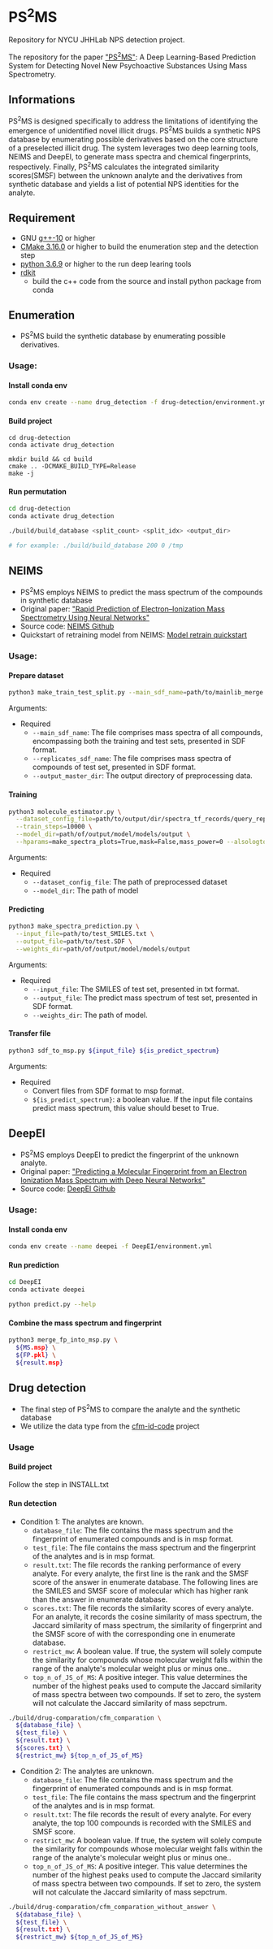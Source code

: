 # PS<sup>2</sup>MS

Repository for NYCU JHHLab NPS detection project. 

The repository for the paper ["PS<sup>2</sup>MS"](): A Deep Learning-Based Prediction System for Detecting Novel New Psychoactive Substances Using Mass Spectrometry.

## Informations

PS<sup>2</sup>MS is designed specifically to address the limitations of identifying the emergence of unidentified novel illicit drugs. 
PS<sup>2</sup>MS builds a synthetic NPS database by enumerating possible derivatives based on the core structure of a preselected illicit drug.
The system leverages two deep learning tools, NEIMS and DeepEI, to generate mass spectra and chemical fingerprints, respectively.
Finally, PS<sup>2</sup>MS calculates the integrated similarity scores(SMSF) between the unknown analyte and the derivatives from synthetic database and yields a list of potential NPS identities for the analyte.


## Requirement

- GNU [g++-10](https://gcc.gnu.org/gcc-10/) or higher
- [CMake 3.16.0](https://cmake.org/download/) or higher to build the enumeration step and the detection step
- [python 3.6.9](https://www.python.org/downloads/) or higher to the run deep learing tools
- [rdkit](https://www.rdkit.org/docs/Install.html)
  - build the c++ code from the source and install python package from conda


## Enumeration
- PS<sup>2</sup>MS build the synthetic database by enumerating possible derivatives.

### Usage:

#### Install conda env 
```bash
conda env create --name drug_detection -f drug-detection/environment.yml
```

#### Build project
```
cd drug-detection
conda activate drug_detection

mkdir build && cd build
cmake .. -DCMAKE_BUILD_TYPE=Release
make -j
```

#### Run permutation
```bash
cd drug-detection
conda activate drug_detection

./build/build_database <split_count> <split_idx> <output_dir>

# for example: ./build/build_database 200 0 /tmp
```


## NEIMS
- PS<sup>2</sup>MS employs NEIMS to predict the mass spectrum of the compounds in synthetic database
- Original paper: ["Rapid Prediction of Electron–Ionization Mass Spectrometry Using Neural Networks"](https://pubs.acs.org/doi/10.1021/acscentsci.9b00085)
- Source code: [NEIMS Github](https://github.com/brain-research/deep-molecular-massspec/issues)
- Quickstart of retraining model from NEIMS: [Model retrain quickstart](https://github.com/brain-research/deep-molecular-massspec/blob/main/Model_Retrain_Quickstart.md)

### Usage:

#### Prepare dataset
```bash
python3 make_train_test_split.py --main_sdf_name=path/to/mainlib_merge.SDF --replicates_sdf_name=path/to/test.SDF --output_master_dir=path/to/output/dir/spectra_tf_records
```
Arguments: 
* Required
  * `--main_sdf_name`: The file comprises mass spectra of all compounds, encompassing both the training and test sets, presented in SDF format.
  * `--replicates_sdf_name`: The file comprises mass spectra of compounds of test set, presented in SDF format.
  * `--output_master_dir`: The output directory of preprocessing data.

#### Training
```bash
python3 molecule_estimator.py \
  --dataset_config_file=path/to/output/dir/spectra_tf_records/query_replicates_val_predicted_replicates_val.json \
  --train_steps=10000 \
  --model_dir=path/of/output/model/models/output \
  --hparams=make_spectra_plots=True,mask=False,mass_power=0 --alsologtostderr
```
Arguments:
* Required
  * `--dataset_config_file`: The path of preprocessed dataset
  * `--model_dir`: The path of model

#### Predicting
```bash
python3 make_spectra_prediction.py \
  --input_file=path/to/test_SMILES.txt \
  --output_file=path/to/test.SDF \
  --weights_dir=path/of/output/model/models/output
```
Arguments:
* Required
  * `--input_file`: The SMILES of test set, presented in txt format.
  * `--output_file`: The predict mass spectrum of test set, presented in SDF format.
  * `--weights_dir`: The path of model.

#### Transfer file
```bash
python3 sdf_to_msp.py ${input_file} ${is_predict_spectrum}
```
Arguments:
* Required
  * Convert files from SDF format to msp format.
  * `${is_predict_spectrum}`: a boolean value. If the input file contains predict mass spectrum, this value should beset to True.

## DeepEI
- PS<sup>2</sup>MS employs DeepEI to predict the fingerprint of the unknown analyte. 
- Original paper: ["Predicting a Molecular Fingerprint from an Electron Ionization Mass Spectrum with Deep Neural Networks"](https://pubs.acs.org/doi/10.1021/acs.analchem.0c01450)
- Source code: [DeepEI Github](https://github.com/hcji/DeepEI)

### Usage:

#### Install conda env 
```bash
conda env create --name deepei -f DeepEI/environment.yml
```

#### Run prediction
```bash
cd DeepEI
conda activate deepei

python predict.py --help
```

#### Combine the mass spectrum and fingerprint
```bash
python3 merge_fp_into_msp.py \
  ${MS.msp} \
  ${FP.pkl} \
  ${result.msp}
```


## Drug detection
- The final step of PS<sup>2</sup>MS to compare the analyte and the synthetic database
- We utilize the data type from the [cfm-id-code](https://bitbucket.org/wishartlab/cfm-id-code/src/master/cfm/) project

### Usage

#### Build project
Follow the step in INSTALL.txt

#### Run detection
* Condition 1: The analytes are known.
  * `database_file`: The file contains the mass spectrum and the fingerprint of enumerated compounds and is in msp format.
  * `test_file`: The file contains the mass spectrum and the fingerprint of the analytes and is in msp format.
  * `result.txt`: The file records the ranking performance of every analyte. For every analyte, the first line is the rank and the SMSF score of the answer in enumerate database. The following lines are the SMILES and SMSF score of molecular which has higher rank than the answer in enumerate database.
  * `scores.txt`: The file records the similarity scores of every analyte. For an analyte, it records the cosine similarity of mass spectrum, the Jaccard similarity of mass spectrum, the similarity of fingerprint and the SMSF score of with the corresponding one in enumerate database.
  * `restrict_mw`: A boolean value. If true, the system will solely compute the similarity for compounds whose molecular weight falls within the range of the analyte's molecular weight plus or minus one..
  * `top_n_of_JS_of_MS`: A positive integer. This value determines the number of the highest peaks used to compute the Jaccard similarity of mass spectra between two compounds. If set to zero, the system will not calculate the Jaccard similarity of mass sepctrum.
```bash
./build/drug-comparation/cfm_comparation \
  ${database_file} \
  ${test_file} \
  ${result.txt} \
  ${scores.txt} \
  ${restrict_mw} ${top_n_of_JS_of_MS}
```

* Condition 2: The analytes are unknown.
  * `database_file`: The file contains the mass spectrum and the fingerprint of enumerated compounds and is in msp format.
  * `test_file`: The file contains the mass spectrum and the fingerprint of the analytes and is in msp format.
  * `result.txt`: The file records the result of every analyte. For every analyte, the top 100 compounds is recorded with the SMILES and SMSF score.
  * `restrict_mw`: A boolean value. If true, the system will solely compute the similarity for compounds whose molecular weight falls within the range of the analyte's molecular weight plus or minus one..
  * `top_n_of_JS_of_MS`: A positive integer. This value determines the number of the highest peaks used to compute the Jaccard similarity of mass spectra between two compounds. If set to zero, the system will not calculate the Jaccard similarity of mass sepctrum.
```bash
./build/drug-comparation/cfm_comparation_without_answer \
  ${database_file} \
  ${test_file} \
  ${result.txt} \
  ${restrict_mw} ${top_n_of_JS_of_MS}
```


